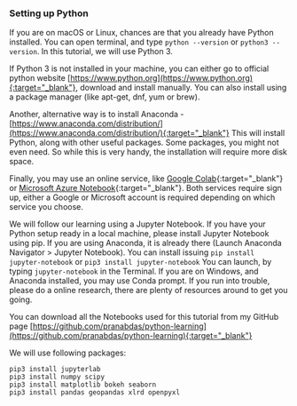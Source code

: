 ### Setting up Python 

If you are on macOS or Linux, chances are that you already have Python installed. You can open terminal, and type `python --version` or `python3 --version`. In this tutorial, we will use Python 3. 

If Python 3 is not installed in your machine, you can either go to official python website [https://www.python.org](https://www.python.org){:target="_blank"}, download and install manually. You can also install using a package manager (like apt-get, dnf, yum or brew). 

Another, alternative way is to install Anaconda - [https://www.anaconda.com/distribution/](https://www.anaconda.com/distribution/){:target="_blank"} This will install Python, along with other useful packages. Some packages, you might not even need. So while this is very handy, the installation will require more disk space. 

Finally, you may use an online service, like [Google Colab](https://colab.research.google.com){:target="_blank"} or [Microsoft Azure Notebook](http://notebooks.azure.com){:target="_blank"}. Both services require sign up, either a Google or Microsoft account is required depending on which service you choose. 

We will follow our learning using a Jupyter Notebook. If you have your Python setup ready in a local machine, please install Jupyter Notebook using pip. If you are using Anaconda, it is already there (Launch Anaconda Navigator > Jupyter Notebook). You can install issuing `pip install jupyter-notebook` or `pip3 install jupyter-notebook` You can launch, by typing `jupyter-notebook` in the Terminal. If you are on Windows, and Anaconda installed, you may use Conda prompt. If you run into trouble, please do a online research, there are plenty of resources around to get you going. 

You can download all the Notebooks used for this tutorial from my GitHub page [https://github.com/pranabdas/python-learning](https://github.com/pranabdas/python-learning){:target="_blank"}

We will use following packages: 
```
pip3 install jupyterlab
pip3 install numpy scipy
pip3 install matplotlib bokeh seaborn
pip3 install pandas geopandas xlrd openpyxl
```
